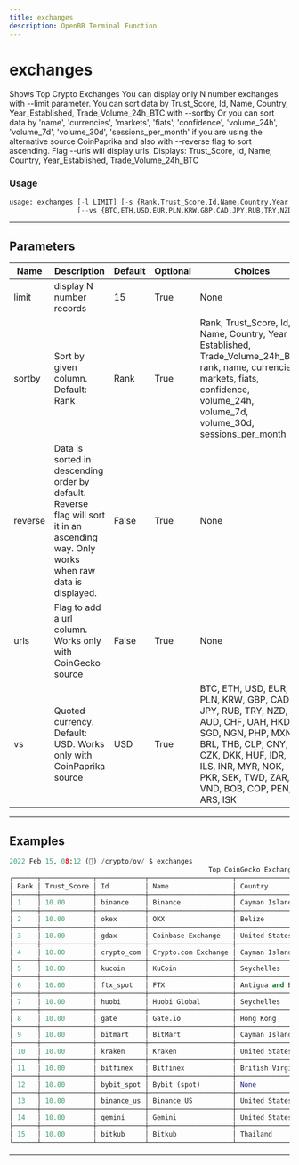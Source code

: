 ```yaml
---
title: exchanges
description: OpenBB Terminal Function
---
```


# exchanges

Shows Top Crypto Exchanges You can display only N number exchanges with --limit parameter. You can sort data by Trust_Score, Id, Name, Country, Year_Established, Trade_Volume_24h_BTC with --sortby Or you can sort data by 'name', 'currencies', 'markets', 'fiats', 'confidence', 'volume_24h', 'volume_7d', 'volume_30d', 'sessions_per_month' if you are using the alternative source CoinPaprika and also with --reverse flag to sort ascending. Flag --urls will display urls. Displays: Trust_Score, Id, Name, Country, Year_Established, Trade_Volume_24h_BTC

### Usage

```python
usage: exchanges [-l LIMIT] [-s {Rank,Trust_Score,Id,Name,Country,Year Established,Trade_Volume_24h_BTC,rank,name,currencies,markets,fiats,confidence,volume_24h,volume_7d,volume_30d,sessions_per_month}] [-r] [-u]
                 [--vs {BTC,ETH,USD,EUR,PLN,KRW,GBP,CAD,JPY,RUB,TRY,NZD,AUD,CHF,UAH,HKD,SGD,NGN,PHP,MXN,BRL,THB,CLP,CNY,CZK,DKK,HUF,IDR,ILS,INR,MYR,NOK,PKR,SEK,TWD,ZAR,VND,BOB,COP,PEN,ARS,ISK}]
```

---

## Parameters

| Name | Description | Default | Optional | Choices |
| ---- | ----------- | ------- | -------- | ------- |
| limit | display N number records | 15 | True | None |
| sortby | Sort by given column. Default: Rank | Rank | True | Rank, Trust_Score, Id, Name, Country, Year Established, Trade_Volume_24h_BTC, rank, name, currencies, markets, fiats, confidence, volume_24h, volume_7d, volume_30d, sessions_per_month |
| reverse | Data is sorted in descending order by default. Reverse flag will sort it in an ascending way. Only works when raw data is displayed. | False | True | None |
| urls | Flag to add a url column. Works only with CoinGecko source | False | True | None |
| vs | Quoted currency. Default: USD. Works only with CoinPaprika source | USD | True | BTC, ETH, USD, EUR, PLN, KRW, GBP, CAD, JPY, RUB, TRY, NZD, AUD, CHF, UAH, HKD, SGD, NGN, PHP, MXN, BRL, THB, CLP, CNY, CZK, DKK, HUF, IDR, ILS, INR, MYR, NOK, PKR, SEK, TWD, ZAR, VND, BOB, COP, PEN, ARS, ISK |
---

## Examples

```python
2022 Feb 15, 08:12 (🦋) /crypto/ov/ $ exchanges
                                                  Top CoinGecko Exchanges
┌──────┬─────────────┬────────────┬─────────────────────┬────────────────────────┬──────────────────┬──────────────────────┐
│ Rank │ Trust_Score │ Id         │ Name                │ Country                │ Year_Established │ Trade_Volume_24h_BTC │
├──────┼─────────────┼────────────┼─────────────────────┼────────────────────────┼──────────────────┼──────────────────────┤
│ 1    │ 10.00       │ binance    │ Binance             │ Cayman Islands         │ 2017.00          │ 307450.76            │
├──────┼─────────────┼────────────┼─────────────────────┼────────────────────────┼──────────────────┼──────────────────────┤
│ 2    │ 10.00       │ okex       │ OKX                 │ Belize                 │ 2013.00          │ 80452.05             │
├──────┼─────────────┼────────────┼─────────────────────┼────────────────────────┼──────────────────┼──────────────────────┤
│ 3    │ 10.00       │ gdax       │ Coinbase Exchange   │ United States          │ 2012.00          │ 68358.93             │
├──────┼─────────────┼────────────┼─────────────────────┼────────────────────────┼──────────────────┼──────────────────────┤
│ 4    │ 10.00       │ crypto_com │ Crypto.com Exchange │ Cayman Islands         │ 2019.00          │ 60342.43             │
├──────┼─────────────┼────────────┼─────────────────────┼────────────────────────┼──────────────────┼──────────────────────┤
│ 5    │ 10.00       │ kucoin     │ KuCoin              │ Seychelles             │ 2014.00          │ 53539.44             │
├──────┼─────────────┼────────────┼─────────────────────┼────────────────────────┼──────────────────┼──────────────────────┤
│ 6    │ 10.00       │ ftx_spot   │ FTX                 │ Antigua and Barbuda    │ 2019.00          │ 40360.67             │
├──────┼─────────────┼────────────┼─────────────────────┼────────────────────────┼──────────────────┼──────────────────────┤
│ 7    │ 10.00       │ huobi      │ Huobi Global        │ Seychelles             │ 2013.00          │ 34851.50             │
├──────┼─────────────┼────────────┼─────────────────────┼────────────────────────┼──────────────────┼──────────────────────┤
│ 8    │ 10.00       │ gate       │ Gate.io             │ Hong Kong              │ None             │ 30159.12             │
├──────┼─────────────┼────────────┼─────────────────────┼────────────────────────┼──────────────────┼──────────────────────┤
│ 9    │ 10.00       │ bitmart    │ BitMart             │ Cayman Islands         │ 2017.00          │ 21782.37             │
├──────┼─────────────┼────────────┼─────────────────────┼────────────────────────┼──────────────────┼──────────────────────┤
│ 10   │ 10.00       │ kraken     │ Kraken              │ United States          │ 2011.00          │ 19819.63             │
├──────┼─────────────┼────────────┼─────────────────────┼────────────────────────┼──────────────────┼──────────────────────┤
│ 11   │ 10.00       │ bitfinex   │ Bitfinex            │ British Virgin Islands │ 2014.00          │ 13254.81             │
├──────┼─────────────┼────────────┼─────────────────────┼────────────────────────┼──────────────────┼──────────────────────┤
│ 12   │ 10.00       │ bybit_spot │ Bybit (spot)        │ None                   │ 2018.00          │ 7823.03              │
├──────┼─────────────┼────────────┼─────────────────────┼────────────────────────┼──────────────────┼──────────────────────┤
│ 13   │ 10.00       │ binance_us │ Binance US          │ United States          │ 2019.00          │ 7384.36              │
├──────┼─────────────┼────────────┼─────────────────────┼────────────────────────┼──────────────────┼──────────────────────┤
│ 14   │ 10.00       │ gemini     │ Gemini              │ United States          │ 2014.00          │ 2876.09              │
├──────┼─────────────┼────────────┼─────────────────────┼────────────────────────┼──────────────────┼──────────────────────┤
│ 15   │ 10.00       │ bitkub     │ Bitkub              │ Thailand               │ 2018.00          │ 2163.91              │
└──────┴─────────────┴────────────┴─────────────────────┴────────────────────────┴──────────────────┴──────────────────────┘
```

---

